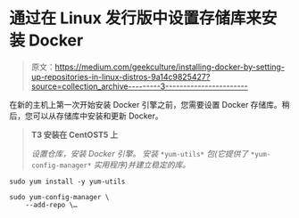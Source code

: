 # 通过在 Linux 发行版中设置存储库来安装 Docker

> 原文：<https://medium.com/geekculture/installing-docker-by-setting-up-repositories-in-linux-distros-9a14c9825427?source=collection_archive---------3----------------------->

在新的主机上第一次开始安装 Docker 引擎之前，您需要设置 Docker 存储库。稍后，您可以从存储库中安装和更新 Docker。

> **T3 安装在 CentOST5 上**
> 
> *设置仓库，安装 Docker 引擎。
> 安装* `*yum-utils*` *包(它提供了* `*yum-config-manager*` *实用程序)并建立稳定的库。*

```
sudo yum install -y yum-utils

sudo yum-config-manager \
    --add-repo \…
```
